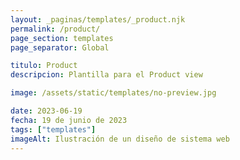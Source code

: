 ```yaml
---
layout: _paginas/templates/_product.njk
permalink: /product/
page_section: templates
page_separator: Global

titulo: Product
descripcion: Plantilla para el Product view

image: /assets/static/templates/no-preview.jpg

date: 2023-06-19
fecha: 19 de junio de 2023
tags: ["templates"]
imageAlt: Ilustración de un diseño de sistema web
---
```

